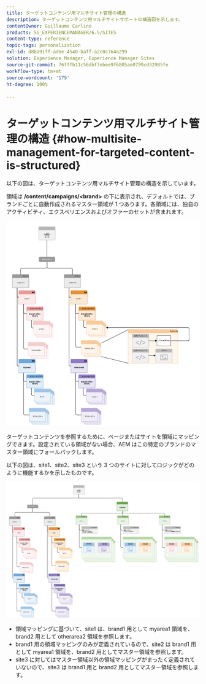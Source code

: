 ```yaml
---
title: ターゲットコンテンツ用マルチサイト管理の構造
description: ターゲットコンテンツ用マルチサイトサポートの構造図を示します。
contentOwner: Guillaume Carlino
products: SG_EXPERIENCEMANAGER/6.5/SITES
content-type: reference
topic-tags: personalization
exl-id: d8ba91ff-ad6e-4540-baff-a2c0c764a299
solution: Experience Manager, Experience Manager Sites
source-git-commit: 76fffb11c56dbf7ebee9f6805ae0799cd32985fe
workflow-type: tm+mt
source-wordcount: '179'
ht-degree: 100%

---
```


# ターゲットコンテンツ用マルチサイト管理の構造 {#how-multisite-management-for-targeted-content-is-structured}

以下の図は、ターゲットコンテンツ用マルチサイト管理の構造を示しています。

領域は **/content/campaigns/&lt;brand>** の下に表示され、デフォルトでは、ブランドごとに自動作成されるマスター領域が 1 つあります。各領域には、独自のアクティビティ、エクスペリエンスおよびオファーのセットが含まれます。

![chlimage_1-268](assets/chlimage_1-268.png)

ターゲットコンテンツを参照するために、ページまたはサイトを領域にマッピングできます。設定されている領域がない場合、AEM はこの特定のブランドのマスター領域にフォールバックします。

以下の図は、site1、site2、site3 という 3 つのサイトに対してロジックがどのように機能するかを示したものです。

![chlimage_1-269](assets/chlimage_1-269.png)

* 領域マッピングに基づいて、site1 は、brand1 用として myarea1 領域を、brand2 用として otherarea2 領域を参照します。
* brand1 用の領域マッピングのみが定義されているので、site2 は brand1 用として myarea1 領域を、brand2 用としてマスター領域を参照します。
* site3 に対してはマスター領域以外の領域マッピングがまったく定義されていないので、site3 は brand1 用と brand2 用としてマスター領域を参照します。
